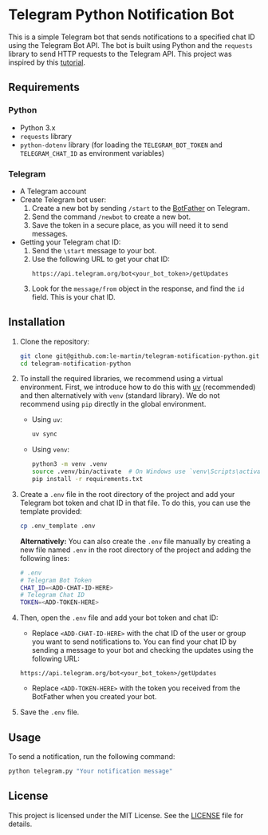 # Telegram Python Notification Bot
This is a simple Telegram bot that sends notifications to a specified chat ID using the Telegram Bot API. The bot is built using Python and the `requests` library to send HTTP requests to the Telegram API. This project was inspired by this [tutorial](https://medium.com/@ManHay_Hong/how-to-create-a-telegram-bot-and-send-messages-with-python-4cf314d9fa3e).

## Requirements
### Python
- Python 3.x
- `requests` library
- `python-dotenv` library (for loading the `TELEGRAM_BOT_TOKEN` and `TELEGRAM_CHAT_ID` as environment variables)
### Telegram
- A Telegram account
- Create Telegram bot user:
    1. Create a new bot by sending `/start` to the [BotFather](https://t.me/botfather) on Telegram.
    2. Send the command `/newbot` to create a new bot.
    3. Save the token in a secure place, as you will need it to send messages.
- Getting your Telegram chat ID:
    1. Send the `\start` message to your bot.
    2. Use the following URL to get your chat ID:
        ```
        https://api.telegram.org/bot<your_bot_token>/getUpdates
        ```
    3. Look for the `message/from` object in the response, and find the `id` field. This is your chat ID.

## Installation
1. Clone the repository:
    ```bash
    git clone git@github.com:le-martin/telegram-notification-python.git
    cd telegram-notification-python
    ```
2. To install the required libraries, we recommend using a virtual environment. First, we introduce how to do this with [uv](https://docs.astral.sh/uv/) (recommended) and then alternatively with `venv` (standard library). We do not recommend using `pip` directly in the global environment.
    - Using `uv`:
        ```bash
        uv sync
        ```
    - Using `venv`:
        ```bash
        python3 -m venv .venv
        source .venv/bin/activate  # On Windows use `venv\Scripts\activate`
        pip install -r requirements.txt
        ```
3. Create a `.env` file in the root directory of the project and add your Telegram bot token and chat ID in that file. To do this, you can use the template provided:
    ```bash
    cp .env_template .env
    ```

    **Alternatively:** You can also create the `.env` file manually by creating a new file named `.env` in the root directory of the project and adding the following lines:
    ```bash
    # .env
    # Telegram Bot Token
    CHAT_ID=<ADD-CHAT-ID-HERE>
    # Telegram Chat ID
    TOKEN=<ADD-TOKEN-HERE>
    ```
4. Then, open the `.env` file and add your bot token and chat ID:
    - Replace `<ADD-CHAT-ID-HERE>` with the chat ID of the user or group you want to send notifications to. You can find your chat ID by sending a message to your bot and checking the updates using the following URL:
    ```
    https://api.telegram.org/bot<your_bot_token>/getUpdates
    ```
    - Replace `<ADD-TOKEN-HERE>` with the token you received from the BotFather when you created your bot.
5. Save the `.env` file.

## Usage
To send a notification, run the following command:
```bash
python telegram.py "Your notification message"
```

## License
This project is licensed under the MIT License. See the [LICENSE](LICENSE) file for details.
